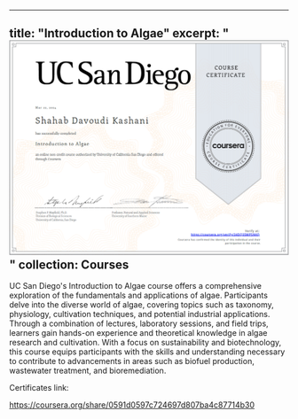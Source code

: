 
---
title: "Introduction to Algae"
excerpt: " <br/><img src='/images/int algae.png'>"
collection: Courses
---


UC San Diego's Introduction to Algae course offers a comprehensive exploration of the fundamentals and applications of algae. Participants delve into the diverse world of algae, covering topics such as taxonomy, physiology, cultivation techniques, and potential industrial applications. Through a combination of lectures, laboratory sessions, and field trips, learners gain hands-on experience and theoretical knowledge in algae research and cultivation. With a focus on sustainability and biotechnology, this course equips participants with the skills and understanding necessary to contribute to advancements in areas such as biofuel production, wastewater treatment, and bioremediation.

Certificates link:

https://coursera.org/share/0591d0597c724697d807ba4c87714b30
